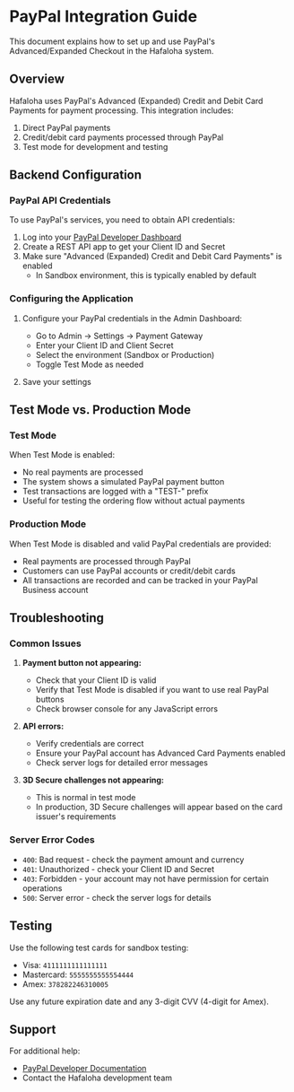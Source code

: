 # PayPal Integration Guide

This document explains how to set up and use PayPal's Advanced/Expanded Checkout in the Hafaloha system.

## Overview

Hafaloha uses PayPal's Advanced (Expanded) Credit and Debit Card Payments for payment processing. This integration includes:

1. Direct PayPal payments
2. Credit/debit card payments processed through PayPal
3. Test mode for development and testing

## Backend Configuration

### PayPal API Credentials

To use PayPal's services, you need to obtain API credentials:

1. Log into your [PayPal Developer Dashboard](https://developer.paypal.com/dashboard/)
2. Create a REST API app to get your Client ID and Secret
3. Make sure "Advanced (Expanded) Credit and Debit Card Payments" is enabled
   - In Sandbox environment, this is typically enabled by default

### Configuring the Application

1. Configure your PayPal credentials in the Admin Dashboard:
   - Go to Admin → Settings → Payment Gateway
   - Enter your Client ID and Client Secret
   - Select the environment (Sandbox or Production)
   - Toggle Test Mode as needed

2. Save your settings

## Test Mode vs. Production Mode

### Test Mode

When Test Mode is enabled:
- No real payments are processed
- The system shows a simulated PayPal payment button
- Test transactions are logged with a "TEST-" prefix
- Useful for testing the ordering flow without actual payments

### Production Mode

When Test Mode is disabled and valid PayPal credentials are provided:
- Real payments are processed through PayPal
- Customers can use PayPal accounts or credit/debit cards
- All transactions are recorded and can be tracked in your PayPal Business account

## Troubleshooting

### Common Issues

1. **Payment button not appearing:**
   - Check that your Client ID is valid
   - Verify that Test Mode is disabled if you want to use real PayPal buttons
   - Check browser console for any JavaScript errors

2. **API errors:**
   - Verify credentials are correct
   - Ensure your PayPal account has Advanced Card Payments enabled
   - Check server logs for detailed error messages

3. **3D Secure challenges not appearing:**
   - This is normal in test mode
   - In production, 3D Secure challenges will appear based on the card issuer's requirements

### Server Error Codes

- `400`: Bad request - check the payment amount and currency
- `401`: Unauthorized - check your Client ID and Secret
- `403`: Forbidden - your account may not have permission for certain operations
- `500`: Server error - check the server logs for details

## Testing

Use the following test cards for sandbox testing:

- Visa: `4111111111111111`
- Mastercard: `5555555555554444`
- Amex: `378282246310005`

Use any future expiration date and any 3-digit CVV (4-digit for Amex).

## Support

For additional help:
- [PayPal Developer Documentation](https://developer.paypal.com/docs/checkout/advanced/)
- Contact the Hafaloha development team
